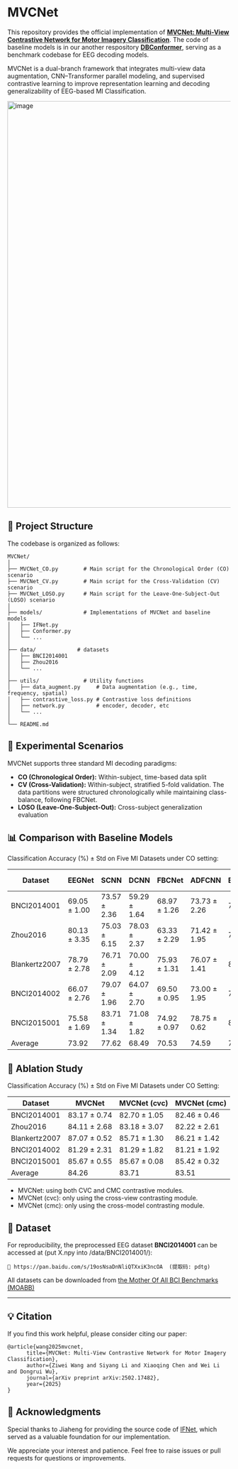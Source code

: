 # MVCNet

This repository provides the official implementation of [**MVCNet: Multi-View Contrastive Network for Motor Imagery Classification**](https://arxiv.org/abs/2502.17482). The code of baseline models is in our another respository [**DBConformer**](https://github.com/wzwvv/DBConformer), serving as a benchmark codebase for EEG decoding models.

MVCNet is a dual-branch framework that integrates multi-view data augmentation, CNN–Transformer parallel modeling, and supervised contrastive learning to improve representation learning and decoding generalizability of EEG-based MI Classification.

<img width="916" alt="image" src="https://github.com/user-attachments/assets/2cf32c83-5fc5-422c-b731-51243483feff" />



## 📁 Project Structure

The codebase is organized as follows:

```
MVCNet/
│
├── MVCNet_CO.py        # Main script for the Chronological Order (CO) scenario
├── MVCNet_CV.py        # Main script for the Cross-Validation (CV) scenario
├── MVCNet_LOSO.py      # Main script for the Leave-One-Subject-Out (LOSO) scenario
│
├── models/             # Implementations of MVCNet and baseline models
│   ├── IFNet.py
│   ├── Conformer.py
│   └── ...
│
├── data/             # datasets
│   ├── BNCI2014001
│   ├── Zhou2016
│   └── ...
│
├── utils/              # Utility functions
│   ├── data_augment.py     # Data augmentation (e.g., time, frequency, spatial)
│   ├── contrastive_loss.py # Contrastive loss definitions
│   ├── network.py          # encoder, decoder, etc
│   └── ...
│
└── README.md
```


## 🧪 Experimental Scenarios

MVCNet supports three standard MI decoding paradigms:

- **CO (Chronological Order):** Within-subject, time-based data split
- **CV (Cross-Validation):** Within-subject, stratified 5-fold validation. The data partitions were structured chronologically while maintaining class-balance, following FBCNet.
- **LOSO (Leave-One-Subject-Out):** Cross-subject generalization evaluation

## 📊 Comparison with Baseline Models

Classification Accuracy (%) ± Std on Five MI Datasets under CO setting:

| Dataset        | EEGNet        | SCNN          | DCNN          | FBCNet        | ADFCNN        | EEGConformer  | IFNet         | **MVCNet (Ours)** |
|----------------|---------------|---------------|---------------|---------------|---------------|---------------|---------------|-------------------|
| BNCI2014001    | 69.05 ± 1.00  | 73.57 ± 2.36  | 59.29 ± 1.64  | 68.97 ± 1.26  | 73.73 ± 2.26  | 78.57 ± 0.66  | 77.94 ± 0.93  | **83.17 ± 0.74**  |
| Zhou2016       | 80.13 ± 3.35  | 75.03 ± 6.15  | 78.03 ± 2.37  | 63.33 ± 2.29  | 71.42 ± 1.95  | 73.87 ± 4.51  | 81.70 ± 2.08  | **84.11 ± 2.68**  |
| Blankertz2007  | 78.79 ± 2.78  | 76.71 ± 2.09  | 70.00 ± 4.12  | 75.93 ± 1.31  | 76.07 ± 1.41  | 82.29 ± 2.62  | 84.00 ± 0.57  | **87.07 ± 0.52**  |
| BNCI2014002    | 66.07 ± 2.76  | 79.07 ± 1.96  | 64.07 ± 2.70  | 69.50 ± 0.95  | 73.00 ± 1.95  | 76.21 ± 1.46  | 78.29 ± 1.68  | **81.29 ± 2.31**  |
| BNCI2015001    | 75.58 ± 1.69  | 83.71 ± 1.34  | 71.08 ± 1.82  | 74.92 ± 0.97  | 78.75 ± 0.62  | 82.63 ± 0.54  | 83.83 ± 0.90  | **85.67 ± 0.55**  |
| Average    | 73.92         | 77.62         | 68.49         | 70.53         | 74.59         | 78.71         | 81.15         | **84.26**         |

## 🔬 Ablation Study

Classification Accuracy (%) ± Std on Five MI Datasets under CO Setting:

| Dataset        | MVCNet         | MVCNet (cvc)   | MVCNet (cmc)   |
|----------------|----------------|----------------|----------------|
| BNCI2014001    | 83.17 ± 0.74   | 82.70 ± 1.05   | 82.46 ± 0.46   |
| Zhou2016       | 84.11 ± 2.68   | 83.18 ± 3.07   | 82.22 ± 2.61   |
| Blankertz2007  | 87.07 ± 0.52   | 85.71 ± 1.30   | 86.21 ± 1.42   |
| BNCI2014002    | 81.29 ± 2.31   | 81.29 ± 1.82   | 81.21 ± 1.92   |
| BNCI2015001    | 85.67 ± 0.55   | 85.67 ± 0.08   | 85.42 ± 0.32   |
|   Average      |   84.26        | 83.71          | 83.51          |

- MVCNet: using both CVC and CMC contrastive modules.
- MVCNet (cvc): only using the cross-view contrasting module.
- MVCNet (cmc): only using the cross-model contrasting module.

## 📂 Dataset

For reproducibility, the preprocessed EEG dataset **BNCI2014001** can be accessed at (put X.npy into /data/BNCI2014001/):

```
🔗 https://pan.baidu.com/s/19osNsaDnNliQTXxiK3ncOA  (提取码: pdtg)
```

All datasets can be downloaded from [the Mother Of All BCI Benchmarks (MOABB)](https://moabb.neurotechx.com)

---

## 💡 Citation

If you find this work helpful, please consider citing our paper:

```
@article{wang2025mvcnet,
      title={MVCNet: Multi-View Contrastive Network for Motor Imagery Classification}, 
      author={Ziwei Wang and Siyang Li and Xiaoqing Chen and Wei Li and Dongrui Wu},
      journal={arXiv preprint arXiv:2502.17482},
      year={2025}
}
```

## 🙌 Acknowledgments

Special thanks to Jiaheng for providing the source code of [IFNet](https://github.com/Jiaheng-Wang/IFNet), which served as a valuable foundation for our implementation.

We appreciate your interest and patience. Feel free to raise issues or pull requests for questions or improvements.
